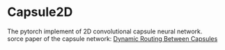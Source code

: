 # Capsule2D
The pytorch implement of 2D convolutional capsule neural network.        
sorce paper of the capsule network: [Dynamic Routing Between Capsules](https://arxiv.org/abs/1710.09829)
